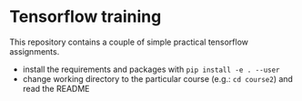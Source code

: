 # Tensorflow training
This repository contains a couple of simple practical tensorflow assignments.

- install the requirements and packages with `pip install -e . --user`
- change working directory to the particular course (e.g.: `cd course2`) and read the README
